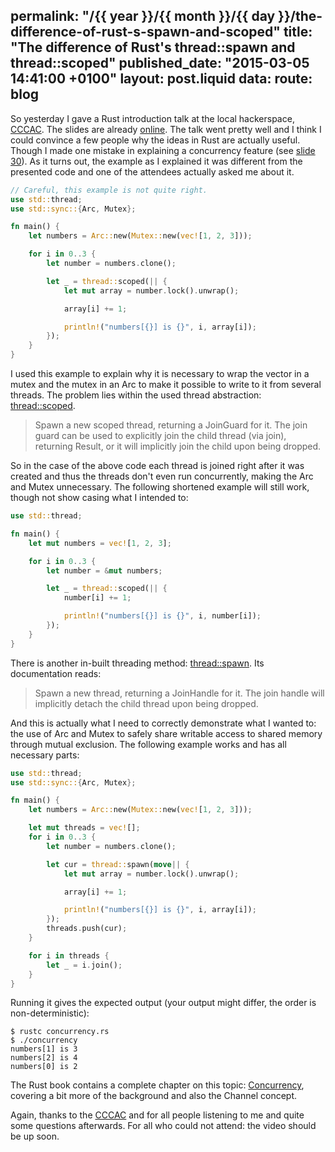 permalink: "/{{ year }}/{{ month }}/{{ day }}/the-difference-of-rust-s-spawn-and-scoped"
title: "The difference of Rust's thread::spawn and thread::scoped"
published_date: "2015-03-05 14:41:00 +0100"
layout: post.liquid
data:
  route: blog
---
So yesterday I gave a Rust introduction talk at the local hackerspace, [CCCAC](http://ccc.ac).
The slides are already [online](https://fnordig.de/talks/2015/cccac/rust-intro/).
The talk went pretty well and I think I could convince a few people why the ideas in Rust are actually useful.
Though I made one mistake in explaining a concurrency feature (see [slide 30](https://fnordig.de/talks/2015/cccac/rust-intro/#29)).
As it turns out, the example as I explained it was different from the presented code and one of the attendees actually asked me about it.

~~~rust
// Careful, this example is not quite right.
use std::thread;
use std::sync::{Arc, Mutex};

fn main() {
    let numbers = Arc::new(Mutex::new(vec![1, 2, 3]));

    for i in 0..3 {
        let number = numbers.clone();

        let _ = thread::scoped(|| {
            let mut array = number.lock().unwrap();

            array[i] += 1;

            println!("numbers[{}] is {}", i, array[i]);
        });
    }
}
~~~

I used this example to explain why it is necessary to wrap the vector in a mutex and the mutex in an Arc to make it possible to write to it from several threads.
The problem lies within the used thread abstraction: [thread::scoped](http://doc.rust-lang.org/nightly/std/thread/fn.scoped.html).

> Spawn a new scoped thread, returning a JoinGuard for it.
> The join guard can be used to explicitly join the child thread (via join), returning Result<T>, or it will implicitly join the child upon being dropped.

So in the case of the above code each thread is joined right after it was created and thus the threads don't even run concurrently, making the Arc and Mutex unnecessary. The following shortened example will still work, though not show casing what I intended to:

~~~rust
use std::thread;

fn main() {
    let mut numbers = vec![1, 2, 3];

    for i in 0..3 {
        let number = &mut numbers;

        let _ = thread::scoped(|| {
            number[i] += 1;

            println!("numbers[{}] is {}", i, number[i]);
        });
    }
}
~~~

There is another in-built threading method: [thread::spawn](http://doc.rust-lang.org/nightly/std/thread/fn.spawn.html). Its documentation reads:

> Spawn a new thread, returning a JoinHandle for it.
> The join handle will implicitly detach the child thread upon being dropped.

And this is actually what I need to correctly demonstrate what I wanted to: the use of Arc and Mutex to safely share writable access to shared memory through mutual exclusion. The following example works and has all necessary parts:

~~~rust
use std::thread;
use std::sync::{Arc, Mutex};

fn main() {
    let numbers = Arc::new(Mutex::new(vec![1, 2, 3]));

    let mut threads = vec![];
    for i in 0..3 {
        let number = numbers.clone();

        let cur = thread::spawn(move|| {
            let mut array = number.lock().unwrap();

            array[i] += 1;

            println!("numbers[{}] is {}", i, array[i]);
        });
        threads.push(cur);
    }

    for i in threads {
        let _ = i.join();
    }
}
~~~

Running it gives the expected output (your output might differ, the order is non-deterministic):

~~~shell
$ rustc concurrency.rs
$ ./concurrency
numbers[1] is 3
numbers[2] is 4
numbers[0] is 2
~~~

The Rust book contains a complete chapter on this topic: [Concurrency](http://doc.rust-lang.org/book/concurrency.html), covering a bit more of the background and also the Channel concept.

Again, thanks to the [CCCAC](http://ccc.ac) and for all people listening to me and quite some questions afterwards.
For all who could not attend: the video should be up soon.
